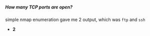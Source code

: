 ##### How many TCP ports are open?
simple nmap enumeration gave me 2 output, which was `ftp` and `ssh`
-  **2**

